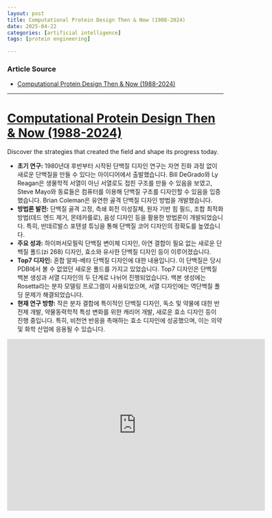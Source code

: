 ```yaml
---
layout: post
title: Computational Protein Design Then & Now (1988-2024)  
date: 2025-04-22
categories: [artificial intelligence]
tags: [protein engineering]

---
```


### Article Source


* [Computational Protein Design Then & Now (1988-2024)](https://www.youtube.com/watch?v=BuJGTn7OhxQ)

---

# [Computational Protein Design Then & Now (1988-2024)](https://www.youtube.com/watch?v=BuJGTn7OhxQ)

Discover the strategies that created the field and shape its progress today. 

* **초기 연구:** 1980년대 후반부터 시작된 단백질 디자인 연구는 자연 진화 과정 없이 새로운 단백질을 만들 수 있다는 아이디어에서 출발했습니다. Bill DeGrado와 Ly Reagan은 생물학적 서열이 아닌 서열로도 접힌 구조를 만들 수 있음을 보였고, Steve Mayo와 동료들은 컴퓨터를 이용해 단백질 구조를 디자인할 수 있음을 입증했습니다. Brian Coleman은 유연한 골격 단백질 디자인 방법을 개발했습니다.
* **방법론 발전:** 단백질 골격 고정, 측쇄 회전 이성질체, 원자 기반 힘 필드, 조합 최적화 방법(데드 엔드 제거, 몬테카를로), 음성 디자인 등을 활용한 방법론이 개발되었습니다. 특히, 반데르발스 포텐셜 튜닝을 통해 단백질 코어 디자인의 정확도를 높였습니다.
* **주요 성과:** 하이퍼서모필릭 단백질 변이체 디자인, 아연 결합이 필요 없는 새로운 단백질 폴드(zi 268) 디자인, 효소와 유사한 단백질 디자인 등이 이루어졌습니다.
* **Top7 디자인:** 혼합 알파-베타 단백질 디자인에 대한 내용입니다. 이 단백질은 당시 PDB에서 볼 수 없었던 새로운 폴드를 가지고 있었습니다. Top7 디자인은 단백질 백본 생성과 서열 디자인의 두 단계로 나뉘어 진행되었습니다. 백본 생성에는 Rosetta라는 분자 모델링 프로그램이 사용되었으며, 서열 디자인에는 역단백질 폴딩 문제가 해결되었습니다.
* **현재 연구 방향:** 작은 분자 결합에 특이적인 단백질 디자인, 독소 및 약물에 대한 반전제 개발, 약물동력학적 특성 변화를 위한 캐리어 개발, 새로운 효소 디자인 등이 진행 중입니다. 특히, 비천연 반응을 촉매하는 효소 디자인에 성공했으며, 이는 의약 및 화학 산업에 응용될 수 있습니다.


<iframe width="600" height="400" src="https://www.youtube.com/embed/BuJGTn7OhxQ?si=XXMb4NbfzDNxmQwO" title="YouTube video player" frameborder="0" allow="accelerometer; autoplay; clipboard-write; encrypted-media; gyroscope; picture-in-picture; web-share" referrerpolicy="strict-origin-when-cross-origin" allowfullscreen></iframe>